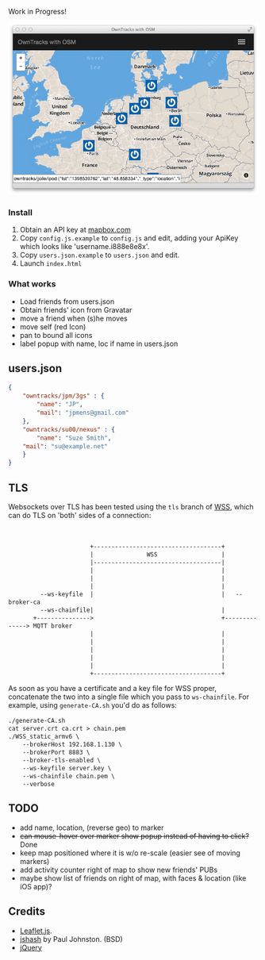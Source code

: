 
Work in Progress!

![Screenshot](screenshot.png)


### Install

1. Obtain an API key at [mapbox.com](http://mapbox.com)
2. Copy `config.js.example` to `config.js` and edit, adding your ApiKey which looks like 'username.i888e8e8x'.
3. Copy `users.json.example` to `users.json` and edit.
4. Launch `index.html`

### What works

* Load friends from users.json
* Obtain friends' icon from Gravatar
* move a friend when (s)he moves
* move self (red Icon)
* pan to bound all icons
* label popup with name, loc if name in users.json

## users.json

```json
{
    "owntracks/jpm/3gs" : {
	    "name": "JP",
	    "mail": "jpmens@gmail.com"
    },
    "owntracks/su00/nexus" : {
    	"name": "Suze Smith",
	"mail": "su@example.net"
    }
}
```

## TLS

Websockets over TLS has been tested using the `tls` branch of [WSS](https://github.com/stylpen/WSS/), which can do TLS on 'both' sides of a connection:

```


                       +------------------------------------+
                       |               WSS                  |
                       |------------------------------------|
                       |                                    |
                       |                                    |
                       |                                    |
         --ws-keyfile  |                                    |   --broker-ca
         --ws-chainfile|                                    |
       +--------------->                                    +--------------> MQTT broker
                       |                                    |
                       |                                    |
                       |                                    |
                       |                                    |
                       |                                    |
                       +------------------------------------+
```

As soon as you have a certificate and a key file for WSS proper, concatenate the two
into a single file which you pass to `ws-chainfile`. For example, using `generate-CA.sh`
you'd do as follows:

```
./generate-CA.sh
cat server.crt ca.crt > chain.pem
./WSS_static_armv6 \
	--brokerHost 192.168.1.130 \
	--brokerPort 8883 \
	--broker-tls-enabled \
	--ws-keyfile server.key \
	--ws-chainfile chain.pem \
	--verbose
```

## TODO

* add name, location, (reverse geo) to marker
* <del>can mouse-hover over marker show popup instead of having to click?</del> Done
* keep map positioned where it is w/o re-scale (easier see of moving markers)
* add activity counter right of map to show new friends' PUBs
* maybe show list of friends on right of map, with faces & location (like iOS app)?


## Credits

* [Leaflet.js](http://leafletjs.com).
* [jshash](http://pajhome.org.uk/crypt/md5/index.html) by Paul Johnston. (BSD)
* [jQuery](http://jquery.com/)

